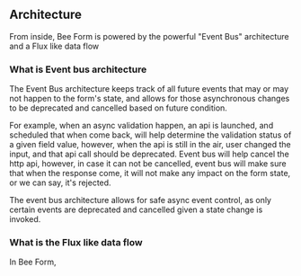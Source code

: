 ## Architecture

From inside, Bee Form is powered by the powerful "Event Bus" architecture and a Flux like data flow

### What is Event bus architecture

The Event Bus architecture keeps track of all future events that may or may not happen to the form's state, and allows for those asynchronous changes to be deprecated and cancelled based on future condition.

For example, when an async validation happen, an api is launched, and scheduled that when come back, will help determine the validation status of a given field value, however, when the api is still in the air, user changed the input, and that api call should be deprecated. Event bus will help cancel the http api, however, in case it can not be cancelled, event bus will make sure that when the response come, it will not make any impact on the form state, or we can say, it's rejected.

The event bus architecture allows for safe async event control, as only certain events are deprecated and cancelled given a state change is invoked.

### What is the Flux like data flow

In Bee Form, 

